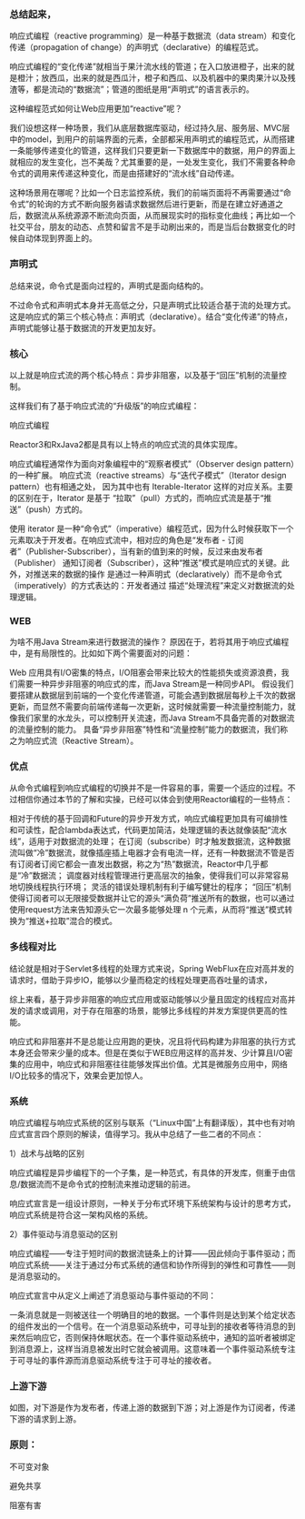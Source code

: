 ### 总结起来，

响应式编程（reactive programming）是一种基于数据流（data stream）和变化传递（propagation of change）的声明式（declarative）的编程范式。

响应式编程的“变化传递”就相当于果汁流水线的管道；在入口放进橙子，出来的就是橙汁；放西瓜，出来的就是西瓜汁，橙子和西瓜、以及机器中的果肉果汁以及残渣等，都是流动的“数据流”；管道的图纸是用“声明式”的语言表示的。

这种编程范式如何让Web应用更加“reactive”呢？

我们设想这样一种场景，我们从底层数据库驱动，经过持久层、服务层、MVC层中的model，到用户的前端界面的元素，全部都采用声明式的编程范式，从而搭建一条能够传递变化的管道，这样我们只要更新一下数据库中的数据，用户的界面上就相应的发生变化，岂不美哉？尤其重要的是，一处发生变化，我们不需要各种命令式的调用来传递这种变化，而是由搭建好的“流水线”自动传递。

这种场景用在哪呢？比如一个日志监控系统，我们的前端页面将不再需要通过“命令式”的轮询的方式不断向服务器请求数据然后进行更新，而是在建立好通道之后，数据流从系统源源不断流向页面，从而展现实时的指标变化曲线；再比如一个社交平台，朋友的动态、点赞和留言不是手动刷出来的，而是当后台数据变化的时候自动体现到界面上的。

### 声明式

总结来说，命令式是面向过程的，声明式是面向结构的。

不过命令式和声明式本身并无高低之分，只是声明式比较适合基于流的处理方式。这是响应式的第三个核心特点：声明式（declarative）。结合“变化传递”的特点，声明式能够让基于数据流的开发更加友好。

### 核心

以上就是响应式流的两个核心特点：异步非阻塞，以及基于“回压”机制的流量控制。

这样我们有了基于响应式流的“升级版”的响应式编程：

响应式编程

Reactor3和RxJava2都是具有以上特点的响应式流的具体实现库。

响应式编程通常作为面向对象编程中的“观察者模式”（Observer design pattern）的一种扩展。 响应式流（reactive streams）与“迭代子模式”（Iterator design pattern）也有相通之处， 因为其中也有 Iterable-Iterator 这样的对应关系。主要的区别在于，Iterator 是基于 “拉取”（pull）方式的，而响应式流是基于“推送”（push）方式的。

使用 iterator 是一种“命令式”（imperative）编程范式，因为什么时候获取下一个元素取决于开发者。在响应式流中，相对应的角色是“发布者 - 订阅者”（Publisher-Subscriber），当有新的值到来的时候，反过来由发布者（Publisher） 通知订阅者（Subscriber），这种“推送”模式是响应式的关键。此外，对推送来的数据的操作 是通过一种声明式（declaratively）而不是命令式（imperatively）的方式表达的：开发者通过 描述“处理流程”来定义对数据流的处理逻辑。

### WEB

为啥不用Java Stream来进行数据流的操作？ 原因在于，若将其用于响应式编程中，是有局限性的。比如如下两个需要面对的问题：

Web 应用具有I/O密集的特点，I/O阻塞会带来比较大的性能损失或资源浪费，我们需要一种异步非阻塞的响应式的库，而Java Stream是一种同步API。
假设我们要搭建从数据层到前端的一个变化传递管道，可能会遇到数据层每秒上千次的数据更新，而显然不需要向前端传递每一次更新，这时候就需要一种流量控制能力，就像我们家里的水龙头，可以控制开关流速，而Java Stream不具备完善的对数据流的流量控制的能力。
具备“异步非阻塞”特性和“流量控制”能力的数据流，我们称之为响应式流（Reactive Stream）。

### 优点

从命令式编程到响应式编程的切换并不是一件容易的事，需要一个适应的过程。不过相信你通过本节的了解和实操，已经可以体会到使用Reactor编程的一些特点：

相对于传统的基于回调和Future的异步开发方式，响应式编程更加具有可编排性和可读性，配合lambda表达式，代码更加简洁，处理逻辑的表达就像装配“流水线”，适用于对数据流的处理；
在订阅（subscribe）时才触发数据流，这种数据流叫做“冷”数据流，就像插座插上电器才会有电流一样，还有一种数据流不管是否有订阅者订阅它都会一直发出数据，称之为“热”数据流，Reactor中几乎都是“冷”数据流；
调度器对线程管理进行更高层次的抽象，使得我们可以非常容易地切换线程执行环境；
灵活的错误处理机制有利于编写健壮的程序；
“回压”机制使得订阅者可以无限接受数据并让它的源头“满负荷”推送所有的数据，也可以通过使用request方法来告知源头它一次最多能够处理 n 个元素，从而将“推送”模式转换为“推送+拉取”混合的模式。

### 多线程对比

结论就是相对于Servlet多线程的处理方式来说，Spring WebFlux在应对高并发的请求时，借助于异步IO，能够以少量而稳定的线程处理更高吞吐量的请求，

综上来看，基于异步非阻塞的响应式应用或驱动能够以少量且固定的线程应对高并发的请求或调用，对于存在阻塞的场景，能够比多线程的并发方案提供更高的性能。

响应式和非阻塞并不是总能让应用跑的更快，况且将代码构建为非阻塞的执行方式本身还会带来少量的成本。但是在类似于WEB应用这样的高并发、少计算且I/O密集的应用中，响应式和非阻塞往往能够发挥出价值。尤其是微服务应用中，网络I/O比较多的情况下，效果会更加惊人。

### 系统

响应式编程与响应式系统的区别与联系（“Linux中国”上有翻译版），其中也有对响应式宣言四个原则的解读，值得学习。我从中总结了一些二者的不同点：

1）战术与战略的区别

响应式编程是异步编程下的一个子集，是一种范式，有具体的开发库，侧重于由信息/数据流而不是命令式的控制流来推动逻辑的前进。

响应式宣言是一组设计原则，一种关于分布式环境下系统架构与设计的思考方式，响应式系统是符合这一架构风格的系统。

2）事件驱动与消息驱动的区别

响应式编程——专注于短时间的数据流链条上的计算——因此倾向于事件驱动；而响应式系统——关注于通过分布式系统的通信和协作所得到的弹性和可靠性——则是消息驱动的。

响应式宣言中从定义上阐述了消息驱动与事件驱动的不同：

一条消息就是一则被送往一个明确目的地的数据。一个事件则是达到某个给定状态的组件发出的一个信号。在一个消息驱动系统中，可寻址到的接收者等待消息的到来然后响应它，否则保持休眠状态。在一个事件驱动系统中，通知的监听者被绑定到消息源上，这样当消息被发出时它就会被调用。这意味着一个事件驱动系统专注于可寻址的事件源而消息驱动系统专注于可寻址的接收者。

### 上游下游

如图，对下游是作为发布者，传递上游的数据到下游；对上游是作为订阅者，传递下游的请求到上游。

### 原则：

不可变对象

避免共享

阻塞有害

